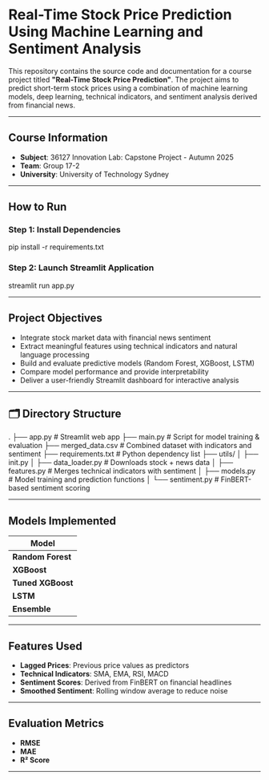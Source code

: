 # Real-Time Stock Price Prediction Using Machine Learning and Sentiment Analysis

This repository contains the source code and documentation for a course project titled **"Real-Time Stock Price Prediction"**. The project aims to predict short-term stock prices using a combination of machine learning models, deep learning, technical indicators, and sentiment analysis derived from financial news.

---

## Course Information

- **Subject**: 36127 Innovation Lab: Capstone Project - Autumn 2025
- **Team**: Group 17-2  
- **University**: University of Technology Sydney

---

##  How to Run
### Step 1: Install Dependencies

pip install -r requirements.txt

### Step 2: Launch Streamlit Application

streamlit run app.py

---

## Project Objectives

- Integrate stock market data with financial news sentiment
- Extract meaningful features using technical indicators and natural language processing
- Build and evaluate predictive models (Random Forest, XGBoost, LSTM)
- Compare model performance and provide interpretability
- Deliver a user-friendly Streamlit dashboard for interactive analysis

---

## 🗂️ Directory Structure

.
├── app.py # Streamlit web app
├── main.py # Script for model training & evaluation
├── merged_data.csv # Combined dataset with indicators and sentiment
├── requirements.txt # Python dependency list
├── utils/
│ ├── init.py
│ ├── data_loader.py # Downloads stock + news data
│ ├── features.py # Merges technical indicators with sentiment
│ ├── models.py # Model training and prediction functions
│ └── sentiment.py # FinBERT-based sentiment scoring

---

## Models Implemented

| Model         | 
|---------------|
| **Random Forest**  | 
| **XGBoost**        |
| **Tuned XGBoost**  |
| **LSTM**           | 
| **Ensemble**       | 

---

## Features Used

- **Lagged Prices**: Previous price values as predictors
- **Technical Indicators**: SMA, EMA, RSI, MACD
- **Sentiment Scores**: Derived from FinBERT on financial headlines
- **Smoothed Sentiment**: Rolling window average to reduce noise

---

## Evaluation Metrics

- **RMSE**
- **MAE**
- **R² Score**

---

